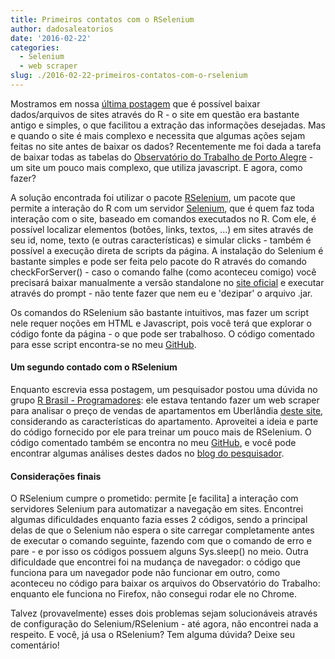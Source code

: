 ```yaml
---
title: Primeiros contatos com o RSelenium
author: dadosaleatorios
date: '2016-02-22'
categories:
  - Selenium
  - web scraper
slug: ./2016-02-22-primeiros-contatos-com-o-rselenium
---
```


Mostramos em nossa [última postagem](http://www.dadosaleatorios.com.br/2016/01/baixando-e-interpretando-sites-ou-como.html) que é possível baixar dados/arquivos de sites através do R - o site em questão era bastante antigo e simples, o que facilitou a extração das informações desejadas. Mas e quando o site é mais complexo e necessita que algumas ações sejam feitas no site antes de baixar os dados? Recentemente me foi dada a tarefa de baixar todas as tabelas do [Observatório do Trabalho de Porto Alegre](http://geo.dieese.org.br/poa/index.php) - um site um pouco mais complexo, que utiliza javascript. E agora, como fazer?

A solução encontrada foi utilizar o pacote [RSelenium](https://cran.r-project.org/web/packages/RSelenium/), um pacote que permite a interação do R com um servidor [Selenium](http://docs.seleniumhq.org/), que é quem faz toda interação com o site, baseado em comandos executados no R. Com ele, é possível localizar elementos (botões, links, textos, ...) em sites através de seu id, nome, texto (e outras características) e simular clicks - também é possível a execução direta de scripts da página. A instalação do Selenium é bastante simples e pode ser feita pelo pacote do R através do comando checkForServer() - caso o comando falhe (como aconteceu comigo) você precisará baixar manualmente a versão standalone no [site oficial](http://docs.seleniumhq.org/download/) e executar através do prompt - não tente fazer que nem eu e 'dezipar' o arquivo .jar.

Os comandos do RSelenium são bastante intuitivos, mas fazer um script nele requer noções em HTML e Javascript, pois você terá que explorar o código fonte da página - o que pode ser trabalhoso. O código comentado para esse script encontra-se no meu [GitHub](https://github.com/rcoster/blog/blob/master/Primeiros.contatos.com.o.RSelenium.-.Observatorio.do.Trabalho.r).

#### Um segundo contado com o RSelenium

Enquanto escrevia essa postagem, um pesquisador postou uma dúvida no grupo [R Brasil - Programadores](https://www.facebook.com/groups/1410023525939155): ele estava tentando fazer um web scraper para analisar o preço de vendas de apartamentos em Uberlândia [deste site](http://www.vivareal.com.br/venda/minas-gerais/uberlandia/apartamento_residencial/#1/), considerando as características do apartamento. Aproveitei a ideia e parte do código fornecido por ele para treinar um pouco mais de RSelenium. O código comentado também se encontra no meu [GitHub](https://github.com/rcoster/blog/blob/master/Primeiros.contatos.com.o.RSelenium.-.Precos.de.apartamento.em.Uberlandia.r), e você pode encontrar algumas análises destes dados no [blog do pesquisador](https://arnoldin.wordpress.com/2016/02/20/um-ensaio-de-web-scrapping-para-os-imoveis-de-uberlandia-12/).

#### Considerações finais

O RSelenium cumpre o prometido: permite [e facilita] a interação com servidores Selenium para automatizar a navegação em sites. Encontrei algumas dificuldades enquanto fazia esses 2 códigos, sendo a principal delas de que o Selenium não espera o site carregar completamente antes de executar o comando seguinte, fazendo com que o comando de erro e pare - e por isso os códigos possuem alguns Sys.sleep() no meio. Outra dificuldade que encontrei foi na mudança de navegador: o código que funciona para um navegador pode não funcionar em outro, como aconteceu no código para baixar os arquivos do Observatório do Trabalho: enquanto ele funciona no Firefox, não consegui rodar ele no Chrome.

Talvez (provavelmente) esses dois problemas sejam solucionáveis através de configuração do Selenium/RSelenium - até agora, não encontrei nada a respeito. E você, já usa o RSelenium? Tem alguma dúvida? Deixe seu comentário!
